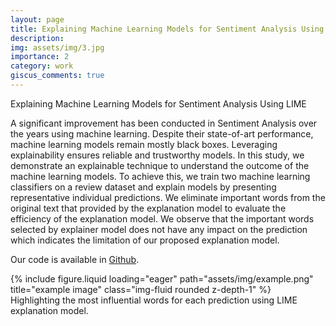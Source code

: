 ```yaml
---
layout: page
title: Explaining Machine Learning Models for Sentiment Analysis Using LIME
description: 
img: assets/img/3.jpg
importance: 2
category: work
giscus_comments: true
---
```


Explaining Machine Learning Models for Sentiment Analysis Using LIME

A significant improvement has been conducted in Sentiment Analysis over the years using machine learning. Despite their state-of-art performance, machine learning models remain mostly black boxes. Leveraging explainability ensures reliable and trustworthy models. In this study, we demonstrate an explainable technique to understand the outcome of the machine learning models. To achieve this, we train two machine learning classifiers on a review dataset and explain models by presenting representative individual predictions. We eliminate important words from the original text that provided by the explanation model to evaluate the efficiency of the explanation model. We observe that the important words selected by explainer model does not have any impact on the prediction which indicates the limitation of our proposed explanation model. 


Our code is available in <a href="https://github.com/shantanu778/semantic_explainable_analyzer">Github</a>.

<div class="row">
    <div class="col-sm mt-3 mt-md-0">
        {% include figure.liquid loading="eager" path="assets/img/example.png" title="example image" class="img-fluid rounded z-depth-1" %}
    </div>
</div>
<div class="caption">
    Highlighting the most influential words for each prediction using LIME explanation model.
</div>


